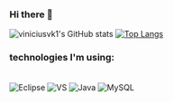 ### Hi there 👋

![viniciusvk1's GitHub stats](https://github-readme-stats.vercel.app/api?username=viniciusvk1&show_icons=true&theme=radical)
[![Top Langs](https://github-readme-stats.vercel.app/api/top-langs/?username=viniciusvk1&layout=compact)](https://github.com/viniciusvk1/github-readme-stats)

### technologies I'm using:
<div style = "display: inline_block"><br/>
  <img align="center" alt = "Eclipse" src="https://img.shields.io/badge/Eclipse-2C2255?style=for-the-badge&logo=eclipse&logoColor=white" />
  <img align="center" alt = "VS" src="https://img.shields.io/badge/Visual_Studio-5C2D91?style=for-the-badge&logo=visual%20studio&logoColor=white" />
  <img align="center" alt = "Java" src="https://img.shields.io/badge/Java-ED8B00?style=for-the-badge&logo=java&logoColor=white" />
  <img align="center" alt = "MySQL" src="https://img.shields.io/badge/MySQL-00000F?style=for-the-badge&logo=mysql&logoColor=white" />
</div>
